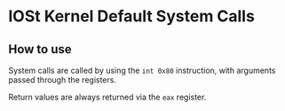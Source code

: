 # lOSt Kernel Default System Calls

## How to use

System calls are called by using the `int 0x80` instruction, with arguments passed through the registers.

Return values are always returned via the `eax` register.